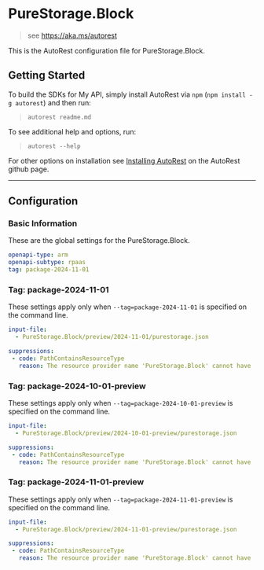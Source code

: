# PureStorage.Block

> see https://aka.ms/autorest

This is the AutoRest configuration file for PureStorage.Block.

## Getting Started

To build the SDKs for My API, simply install AutoRest via `npm` (`npm install -g autorest`) and then run:

> `autorest readme.md`

To see additional help and options, run:

> `autorest --help`

For other options on installation see [Installing AutoRest](https://aka.ms/autorest/install) on the AutoRest github page.

---

## Configuration

### Basic Information

These are the global settings for the PureStorage.Block.

```yaml
openapi-type: arm
openapi-subtype: rpaas
tag: package-2024-11-01
```

### Tag: package-2024-11-01

These settings apply only when `--tag=package-2024-11-01` is specified on the command line.

```yaml $(tag) == 'package-2024-11-01'
input-file:
  - PureStorage.Block/preview/2024-11-01/purestorage.json

suppressions:
 - code: PathContainsResourceType
   reason: The resource provider name 'PureStorage.Block' cannot have 'Microsoft' in it as it is a Azure Native ISV service`.
```

### Tag: package-2024-10-01-preview

These settings apply only when `--tag=package-2024-10-01-preview` is specified on the command line.

```yaml $(tag) == 'package-2024-10-01-preview'
input-file:
  - PureStorage.Block/preview/2024-10-01-preview/purestorage.json

suppressions:
 - code: PathContainsResourceType
   reason: The resource provider name 'PureStorage.Block' cannot have 'Microsoft' in it as it is a Azure Native ISV service`.
```

### Tag: package-2024-11-01-preview

These settings apply only when `--tag=package-2024-11-01-preview` is specified on the command line.

```yaml $(tag) == 'package-2024-11-01-preview'
input-file:
  - PureStorage.Block/preview/2024-11-01-preview/purestorage.json

suppressions:
 - code: PathContainsResourceType
   reason: The resource provider name 'PureStorage.Block' cannot have 'Microsoft' in it as it is a Azure Native ISV service`.
```
